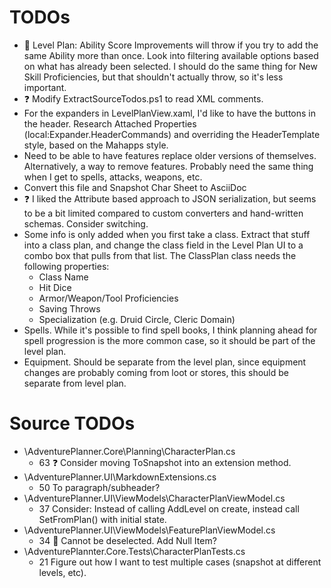 ﻿TODOs
=====

* :bug: Level Plan: Ability Score Improvements will throw if you try to add the
  same Ability more than once. Look into filtering available options based on
  what has already been selected. I should do the same thing for New Skill
  Proficiencies, but that shouldn't actually throw, so it's less important.
* :question: Modify ExtractSourceTodos.ps1 to read XML comments.
* For the expanders in LevelPlanView.xaml, I'd like to have the buttons in the
  header. Research Attached Properties (local:Expander.HeaderCommands) and
  overriding the HeaderTemplate style, based on the Mahapps style.
* Need to be able to have features replace older versions of
  themselves. Alternatively, a way to remove features. Probably need the same
  thing when I get to spells, attacks, weapons, etc.
* Convert this file and Snapshot Char Sheet to AsciiDoc
* :question: I liked the Attribute based approach to JSON serialization, but
  seems to be a bit limited compared to custom converters and hand-written
  schemas. Consider switching.
* Some info is only added when you first take a class. Extract that stuff into a
  class plan, and change the class field in the Level Plan UI to a combo box
  that pulls from that list. The ClassPlan class needs the following properties:
  * Class Name
  * Hit Dice
  * Armor/Weapon/Tool Proficiencies
  * Saving Throws
  * Specialization (e.g. Druid Circle, Cleric Domain)
* Spells. While it's possible to find spell books, I think planning ahead for
  spell progression is the more common case, so it should be part of the level
  plan.
* Equipment. Should be separate from the level plan, since equipment changes are
  probably coming from loot or stores, this should be separate from level plan.


Source TODOs
============

* \AdventurePlanner.Core\Planning\CharacterPlan.cs
    * 63 :question: Consider moving ToSnapshot into an extension method.
* \AdventurePlanner.UI\MarkdownExtensions.cs
    * 50 To paragraph/subheader?
* \AdventurePlanner.UI\ViewModels\CharacterPlanViewModel.cs
    * 37 Consider: Instead of calling AddLevel on create, instead call SetFromPlan() with initial state.
* \AdventurePlanner.UI\ViewModels\FeaturePlanViewModel.cs
    * 34 :bug: Cannot be deselected. Add Null Item?
* \AdventurePlannter.Core.Tests\CharacterPlanTests.cs
    * 21 Figure out how I want to test multiple cases (snapshot at different levels, etc).
